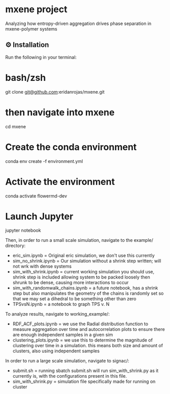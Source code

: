 # mxene project
Analyzing how entropy-driven aggregation drives phase separation in mxene-polymer systems

## ⚙️ Installation

Run the following in your terminal:

# bash/zsh
git clone git@github.com:eridanrojas/mxene.git

# then navigate into mxene
cd mxene

# Create the conda environment
conda env create -f environment.yml

# Activate the environment
conda activate flowermd-dev

# Launch Jupyter
jupyter notebook


Then, in order to run a small scale simulation, navigate to the example/ directory:

- eric_sim.ipynb = Original eric simulation, we don't use this currently
- sim_no_shrink.ipynb = Our simulation without a shrink step written; will not wrk with dense systems
- sim_with_shrink.ipynb = current working simulation you should use, shrink step is included allowing system to be packed loosely then shrunk to be dense, causing more interactions to occur
- sim_with_randomwalk_chains.ipynb = a future notebook, has a shrink step but also manipulates the geometry of the chains is randomly set so that we may set a dihedral to be something other than zero
- TPSvsN.ipynb = a notebook to graph TPS v. N

To analyze results, navigate to working_example/:

- RDF_ACF_plots.ipynb = we use the Radial distribution function to measure aggregation over time and autocorrelation plots to ensure there are enough independent samples in a given sim
- clustering_plots.ipynb = we use this to determine the magnitude of clustering over time in a simulation. this means both size and amount of clusters, also using independent samples

In order to run a large scale simulation, navigate to signac/:

- submit.sh = running sbatch submit.sh will run sim_with_shrink.py as it currently is, with the configurations present in this file.
- sim_with_shrink.py = simulation file specifically made for running on cluster
